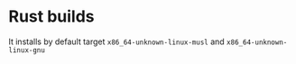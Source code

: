 # Rust builds

It installs by default target `x86_64-unknown-linux-musl` and `x86_64-unknown-linux-gnu`
